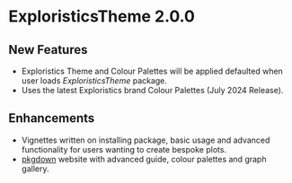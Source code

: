 # ExploristicsTheme 2.0.0

## New Features

* Exploristics Theme and Colour Palettes will be applied defaulted when user
loads *ExploristicsTheme* package.
* Uses the latest Exploristics brand Colour Palettes (July 2024 Release).

## Enhancements

* Vignettes written on installing package, basic usage and advanced functionality
for users wanting to create bespoke plots.
* [pkgdown](https://pkgdown.r-lib.org/) website with advanced guide, 
colour palettes and graph gallery.

